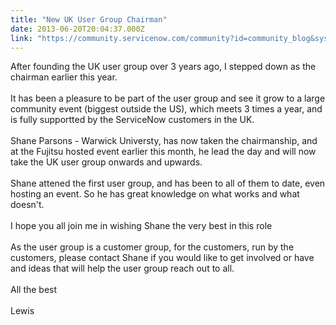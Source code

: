 ```yaml
---
title: "New UK User Group Chairman"
date: 2013-06-20T20:04:37.000Z
link: "https://community.servicenow.com/community?id=community_blog&sys_id=1ffda62ddbd0dbc01dcaf3231f9619b0"
---
```

<p>After founding the UK user group over 3 years ago, I stepped down as the chairman earlier this year.<br /><br />It has been a pleasure to be part of the user group and see it grow to a large community event (biggest outside the US), which meets 3 times a year, and is fully supportted by the ServiceNow customers in the UK.<br /><br />Shane Parsons - Warwick Universty, has now taken the chairmanship, and at the Fujitsu hosted event earlier this month, he lead the day and will now take the UK user group onwards and upwards.<br /><br />Shane attened the first user group, and has been to all of them to date, even hosting an event. So he has great knowledge on what works and what doesn't.<br /><br />I hope you all join me in wishing Shane the very best in this role<br /><br />As the user group is a customer group, for the customers, run by the customers, please contact Shane if you would like to get involved or have and ideas that will help the user group reach out to all.<br /><br />All the best<br /><br />Lewis</p>
